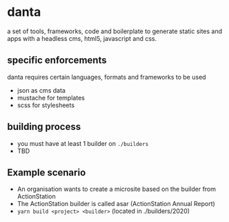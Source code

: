 # danta

a set of tools, frameworks, code and boilerplate to generate static sites and
apps with a headless cms, html5, javascript and css.

## specific enforcements
danta requires certain languages, formats and frameworks to be used

- json as cms data
- mustache for templates
- scss for stylesheets

## building process
- you must have at least 1 builder on `./builders`
- TBD


## Example scenario
- An organisation wants to create a microsite based on the builder from ActionStation
- The ActionStation builder is called asar (ActionStation Annual Report)
- `yarn build <project> <builder>` (located in ./builders/2020)
